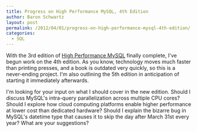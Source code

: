```yaml
---
title: Progress on High Performance MySQL, 4th Edition
author: Baron Schwartz
layout: post
permalink: /2012/04/01/progress-on-high-performance-mysql-4th-edition/
categories:
  - SQL
---
```

With the 3rd edition of [High Performance MySQL][1] finally complete, I've begun work on the 4th edition. As you know, technology moves much faster than printing presses, and a book is outdated very quickly, so this is a never-ending project. I'm also outlining the 5th edition in anticipation of starting it immediately afterwards.

I'm looking for your input on what I should cover in the new edition. Should I discuss MySQL's intra-query parallelization across multiple CPU cores? Should I explore how cloud computing platforms enable higher performance at lower cost than dedicated hardware? Should I explain the bizarre bug in MySQL's datetime type that causes it to skip the day after March 31st every year? What are your suggestions?

 [1]: http://www.highperfmysql.com/
